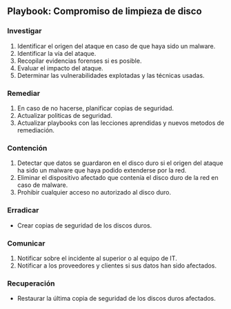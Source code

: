 ## Playbook: Compromiso de limpieza de disco

### Investigar

1. Identificar el origen del ataque en caso de que haya sido un malware.
2. Identificar la vía del ataque.
3. Recopilar evidencias forenses si es posible.
4. Evaluar el impacto del ataque.
5. Determinar las vulnerabilidades explotadas y las técnicas usadas.

### Remediar

1. En caso de no hacerse, planificar copias de seguridad.  
2. Actualizar politicas de seguridad.
3. Actualizar playbooks con las lecciones aprendidas y nuevos metodos de remediación.

### Contención

1. Detectar que datos se guardaron en el disco duro si el origen del ataque ha sido un malware que haya podido extenderse por la red.
2. Eliminar el dispositivo afectado que contenía el disco duro de la red en caso de malware.
3. Prohibir cualquier acceso no autorizado al disco duro.

### Erradicar

- Crear copias de seguridad de los discos duros.

### Comunicar

1. Notificar sobre el incidente al superior o al equipo de IT.
2. Notificar a los proveedores y clientes si sus datos han sido afectados.

### Recuperación

- Restaurar la última copia de seguridad de los discos duros afectados.
